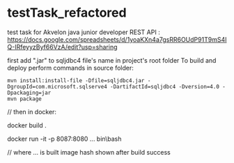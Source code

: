 # testTask_refactored
test task for Akvelon java junior developer
REST API :  https://docs.google.com/spreadsheets/d/1yoaKXn4a7gsRR6OUdP91T9mS4IQ-IRfeyyzByf66VzA/edit?usp=sharing


 first add ".jar" to sqljdbc4 file's name in project's root folder
To build and deploy perform commands in source folder:

    mvn install:install-file -Dfile=sqljdbc4.jar -DgroupId=com.microsoft.sqlserve4 -DartifactId=sqljdbc4 -Dversion=4.0 -Dpackaging=jar
    mvn package

   // then in docker:

   docker build .

   docker run -it -p 8087:8080 ... bin\bash

   // where ... is built image hash shown after build success
